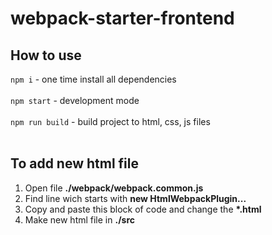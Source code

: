# webpack-starter-frontend

## How to use

`npm i` - one time install all dependencies <br><br>
`npm start` - development mode <br><br>
`npm run build` - build project to html, css, js files <br><br>

## To add new html file

1. Open file **./webpack/webpack.common.js**
1. Find line wich starts with **new HtmlWebpackPlugin...**
1. Copy and paste this block of code and change the **\*.html**
1. Make new html file in **./src**
